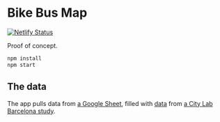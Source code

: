 # Bike Bus Map

[![Netlify Status](https://api.netlify.com/api/v1/badges/1e96bd4a-4590-4215-bc25-952bc5602a4d/deploy-status)](https://app.netlify.com/sites/bikebusmap/deploys)

Proof of concept.

```sh
npm install
npm start
```

## The data

The app pulls data from [a Google Sheet](https://docs.google.com/spreadsheets/d/1_BGSepevkTl0xade-TrJISX5Bp6r5tsBDy5_XY2umwc/edit?gid=2096621831#gid=2096621831), filled with [data](https://doi.org/10.34810/data1394) from [a City Lab Barcelona study](https://citylabbcn.org/the-global-bike-bus-movement/).
